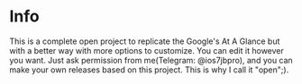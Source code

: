 # Info
This is a complete open project to replicate the Google's At A Glance but with a better way with more options to customize. You can edit it however you want.
Just ask permission from me(Telegram: @ios7jbpro), and you can make your own releases based on this project. This is why I call it "open";).
